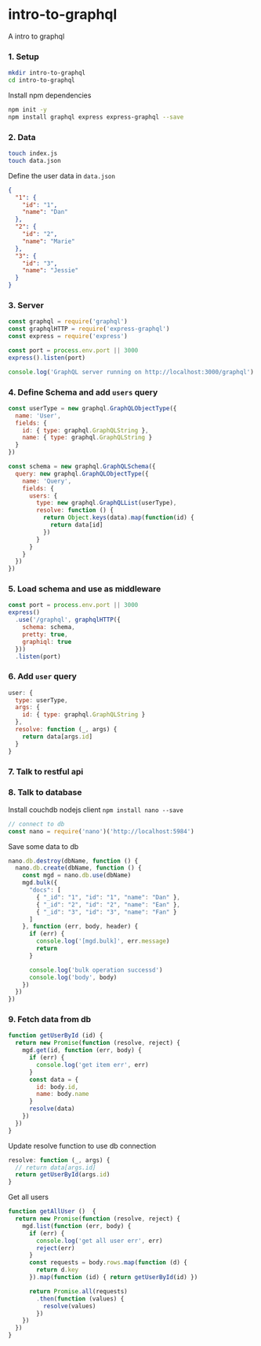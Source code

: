 # intro-to-graphql
A intro to graphql

### 1. Setup

```sh
mkdir intro-to-graphql
cd intro-to-graphql
```

Install npm dependencies

```sh
npm init -y
npm install graphql express express-graphql --save
```

### 2. Data

```sh
touch index.js
touch data.json
```

Define the user data in `data.json`

```JSON
{
  "1": {
    "id": "1",
    "name": "Dan"
  },
  "2": {
    "id": "2",
    "name": "Marie"
  },
  "3": {
    "id": "3",
    "name": "Jessie"
  }
}
```

### 3. Server

```js
const graphql = require('graphql')
const graphqlHTTP = require('express-graphql')
const express = require('express')

const port = process.env.port || 3000
express().listen(port)

console.log('GraphQL server running on http://localhost:3000/graphql')
```

### 4. Define Schema and add `users` query

```js
const userType = new graphql.GraphQLObjectType({
  name: 'User',
  fields: {
    id: { type: graphql.GraphQLString },
    name: { type: graphql.GraphQLString }
  }
})

const schema = new graphql.GraphQLSchema({
  query: new graphql.GraphQLObjectType({
    name: 'Query',
    fields: {
      users: {
        type: new graphql.GraphQLList(userType),
        resolve: function () {
          return Object.keys(data).map(function(id) {
            return data[id]
          })
        }
      }
    }
  })
})
```

### 5. Load schema and use as middleware

```js
const port = process.env.port || 3000
express()
  .use('/graphql', graphqlHTTP({
    schema: schema,
    pretty: true,
    graphiql: true
  }))
  .listen(port)
```

### 6. Add `user` query

```js
user: {
  type: userType,
  args: {
    id: { type: graphql.GraphQLString }
  },
  resolve: function (_, args) {
    return data[args.id]
  }
}
```

### 7. Talk to restful api

### 8. Talk to database

Install couchdb nodejs client `npm install nano --save`

```js
// connect to db
const nano = require('nano')('http://localhost:5984')
```
Save some data to db

```js
nano.db.destroy(dbName, function () {
  nano.db.create(dbName, function () {
    const mgd = nano.db.use(dbName)
    mgd.bulk({
      "docs": [
        { "_id": "1", "id": "1", "name": "Dan" },
        { "_id": "2", "id": "2", "name": "Ean" },
        { "_id": "3", "id": "3", "name": "Fan" }
      ]
    }, function (err, body, header) {
      if (err) {
        console.log('[mgd.bulk]', err.message)
        return
      }

      console.log('bulk operation successd')
      console.log('body', body)
    })
  })
})
```
### 9. Fetch data from db

```js
function getUserById (id) {
  return new Promise(function (resolve, reject) {
    mgd.get(id, function (err, body) {
      if (err) {
        console.log('get item err', err)
      }
      const data = {
        id: body.id,
        name: body.name
      }
      resolve(data)
    })
  })
}
```

Update resolve function to use db connection

```js
resolve: function (_, args) {
  // return data[args.id]
  return getUserById(args.id)
}
```

Get all users

```js
function getAllUser ()  {
  return new Promise(function (resolve, reject) {
    mgd.list(function (err, body) {
      if (err) {
        console.log('get all user err', err)
        reject(err)
      }
      const requests = body.rows.map(function (d) {
        return d.key
      }).map(function (id) { return getUserById(id) })

      return Promise.all(requests)
        .then(function (values) {
          resolve(values)
        })
    })
  })
}
```
